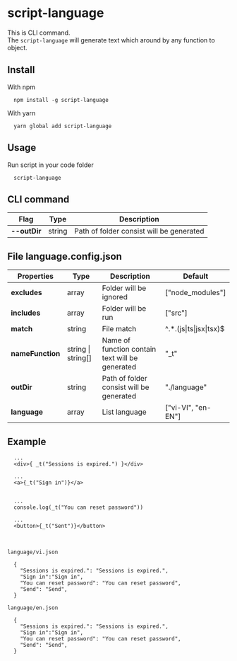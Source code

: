 # script-language

This is CLI command.<br/>
The `script-language` will generate text which around by any function to object.

## Install

With npm

```
  npm install -g script-language
```

With yarn

```
  yarn global add script-language
```

## Usage

Run script in your code folder

```
  script-language
```

## CLI command

| Flag         | Type   | Description                              |
| ------------ | ------ | ---------------------------------------- |
| **--outDir** | string | Path of folder consist will be generated |

## File language.config.json

| Properties       | Type               | Description                                     | Default                   |
| ---------------- | ------------------ | ----------------------------------------------- | ------------------------- |
| **excludes**     | array              | Folder will be ignored                          | ["node_modules"]          |
| **includes**     | array              | Folder will be run                              | ["src"]                   |
| **match**        | string             | File match                                      | \^.\*.(js\|ts\|jsx\|tsx)$ |
| **nameFunction** | string \| string[] | Name of function contain text will be generated | "\_t"                     |
| **outDir**       | string             | Path of folder consist will be generated        | "./language"              |
| **language**     | array              | List language                                   | ["vi-VI", "en-EN"]        |

## Example

```
  ...
  <div>{ _t("Sessions is expired.") }</div>

  ...
  <a>{_t("Sign in")}</a>


  ...
  console.log(_t("You can reset password"))

  ...
  <button>{_t("Sent")}</button>
```

<br />

`language/vi.json`

```
  {
    "Sessions is expired.": "Sessions is expired.",
    "Sign in":"Sign in",
    "You can reset password": "You can reset password",
    "Send": "Send",
  }
```

`language/en.json`

```
  {
    "Sessions is expired.": "Sessions is expired.",
    "Sign in":"Sign in",
    "You can reset password": "You can reset password",
    "Send": "Send",
  }
```
